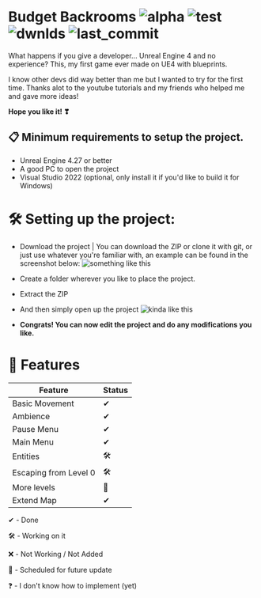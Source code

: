 # Budget Backrooms ![alpha](https://img.shields.io/github/v/release/DavidJoacaRo/Budget-Backrooms) ![test](https://img.shields.io/github/repo-size/DavidJoacaRo/Budget-Backrooms) ![dwnlds](https://img.shields.io/github/downloads/DavidJoacaRo/Budget-Backrooms/total) ![last_commit](https://img.shields.io/github/last-commit/DavidJoacaRo/Budget-Backrooms/main)
What happens if you give a developer... Unreal Engine 4 and no experience? This, my first game ever made on UE4 with blueprints.

I know other devs did way better than me but I wanted to try for the first time.
Thanks alot to the youtube tutorials and my friends who helped me and gave more ideas!

**Hope you like it! ❣**

## 📋 Minimum requirements to setup the project.

* Unreal Engine 4.27 or better
* A good PC to open the project
* Visual Studio 2022 (optional, only install it if you'd like to build it for Windows)



# 🛠 Setting up the project:

* Download the project | You can download the ZIP or clone it with git, or just use whatever you're familiar with, an example can be found in the screenshot below: ![something like this](https://cdn.upload.systems/uploads/qRf7X7qy.png)



* Create a folder wherever you like to place the project.
* Extract the ZIP
* And then simply open up the project ![kinda like this](https://cdn.upload.systems/uploads/rlCjlmMr.png)



* **Congrats! You can now edit the project and do any modifications you like.**

# 📔 Features

|Feature|Status|
|---|---|
|Basic Movement| ✔
|Ambience| ✔
|Pause Menu|✔
|Main Menu|✔
|Entities|🛠
|Escaping from Level 0|🛠
|More levels|📅
|Extend Map|✔


✔ - Done

🛠 - Working on it

❌ - Not Working / Not Added

📅 - Scheduled for future update

❓ - I don't know how to implement (yet)
